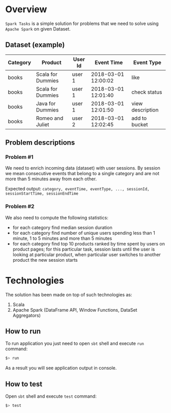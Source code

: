 # Overview

`Spark Tasks` is a simple solution for problems that we need to solve using `Apache Spark` on given Dataset.

## Dataset (example)

Category  |  Product             |  User Id   |  Event Time          |  Event Type
----------|----------------------|------------|----------------------|--------------
books     |  Scala for Dummies   |  user 1    |  2018-03-01 12:00:02 | like
books     |  Scala for Dummies   |  user 1    |  2018-03-01 12:01:40 | check status
books     |  Java for Dummies    |  user 1    |  2018-03-01 12:01:50 | view description
books     |  Romeo and Juliet    |  user 2    |  2018-03-01 12:02:45 | add to bucket

## Problem descriptions

### Problem #1

We need to enrich incoming data (dataset) with user sessions. By session we mean consecutive events that belong to a single category and are not more than 5 minutes away from each other.

Expected output:
```category, eventTime, eventType, ..., sessionId, sessionStartTime, sessionEndTime```

### Problem #2

We also need to compute the following statistics:
* for each category find median session duration
* for each category find number of unique users spending less than 1 minute, 1 to 5 minutes and more than 5 minutes
* for each category find top 10 products ranked by time spent by users on product pages; for this particular task, session lasts until the user is looking at particular product, when particular user switches to another product the new session starts

# Technologies

The solution has been made on top of such technologies as:

1. Scala
2. Apache Spark (DataFrame API, Window Functions, DataSet Aggregators)

## How to run

To run application you just need to open `sbt` shell and execute `run` command:

```bash
$> run
```

As a result you will see application output in console.

## How to test

Open `sbt` shell and execute `test` command:

```bash
$> test
``` 
